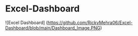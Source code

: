# Excel-Dashboard

![Excel Dashboard] (https://github.com/RickyMehra06/Excel-Dashboard/blob/main/Dashboard_Image.PNG)
